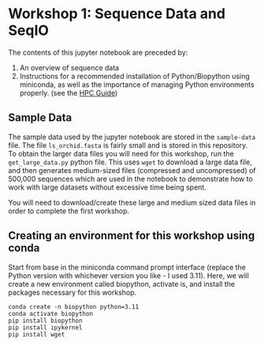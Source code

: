 # Workshop 1: Sequence Data and SeqIO

The contents of this jupyter notebook are preceded by:

1. An overview of sequence data
2. Instructions for a recommended installation of Python/Biopython using miniconda, as well as the importance of managing Python environments properly. (see the [HPC Guide](https://hpcguide.rockefeller.edu/guides/conda.html))

## Sample Data

The sample data used by the jupyter notebook are stored in the `sample-data` file. The file `ls_orchid.fasta` is fairly small and is stored in this repository. To obtain the larger data files you will need for this workshop, run the `get_large_data.py` python file. This uses `wget` to download a large data file, and then generates medium-sized files (compressed and uncompressed) of 500,000 sequences which are used in the notebook to demonstrate how to work with large datasets without excessive time being spent.

You will need to download/create these large and medium sized data files in order to complete the first workshop.

## Creating an environment for this workshop using conda

Start from base in the miniconda command prompt interface (replace the Python version with whichever version you like - I used 3.11). Here, we will create a new environment called biopython, activate is, and install the packages necessary for this workshop.

```
conda create -n biopython python=3.11
conda activate biopython
pip install biopython
pip install ipykernel
pip install wget
```
